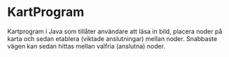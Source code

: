 # KartProgram
Kartprogram i Java som tillåter användare att läsa in bild, placera noder på karta och sedan etablera (viktade anslutningar) mellan noder. Snabbaste vägen kan sedan hittas mellan valfria (anslutna) noder.
